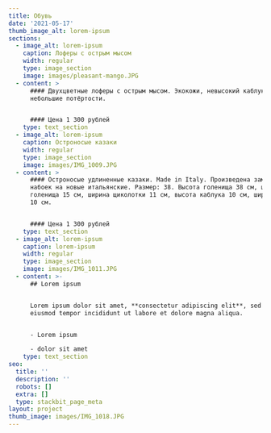 ```yaml
---
title: Обувь
date: '2021-05-17'
thumb_image_alt: lorem-ipsum
sections:
  - image_alt: lorem-ipsum
    caption: Лоферы с острым мысом
    width: regular
    type: image_section
    image: images/pleasant-mango.JPG
  - content: >
      #### Двухцветные лоферы с острым мысом. Экокожи, невысокий каблук, есть
      небольшие потёртости.


      #### Цена 1 300 рублей
    type: text_section
  - image_alt: lorem-ipsum
    caption: Остроносые казаки
    width: regular
    type: image_section
    image: images/IMG_1009.JPG
  - content: >
      #### Остроносые удлиненные казаки. Made in Italy. Произведена замена
      набоек на новые итальянские. Размер: 38. Высота голенища 38 см, ширина
      голенища 15 см, ширина щиколотки 11 см, высота каблука 10 см, ширина стопы
      10 см.


      #### Цена 1 300 рублей
    type: text_section
  - image_alt: lorem-ipsum
    caption: lorem-ipsum
    width: regular
    type: image_section
    image: images/IMG_1011.JPG
  - content: >-
      ## Lorem ipsum


      Lorem ipsum dolor sit amet, **consectetur adipiscing elit**, sed do
      eiusmod tempor incididunt ut labore et dolore magna aliqua.


      - Lorem ipsum

      - dolor sit amet
    type: text_section
seo:
  title: ''
  description: ''
  robots: []
  extra: []
  type: stackbit_page_meta
layout: project
thumb_image: images/IMG_1018.JPG
---
```

